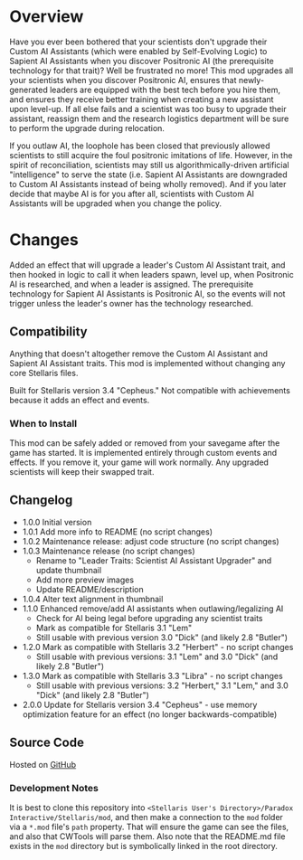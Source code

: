 # Overview

Have you ever been bothered that your scientists don't upgrade their Custom AI Assistants (which were enabled by Self-Evolving Logic) to Sapient AI Assistants when you discover Positronic AI (the prerequisite technology for that trait)?  Well be frustrated no more!  This mod upgrades all your scientists when you discover Positronic AI, ensures that newly-generated leaders are equipped with the best tech before you hire them, and ensures they receive better training when creating a new assistant upon level-up.  If all else fails and a scientist was too busy to upgrade their assistant, reassign them and the research logistics department will be sure to perform the upgrade during relocation.

If you outlaw AI, the loophole has been closed that previously allowed scientists to still acquire the foul positronic imitations of life.  However, in the spirit of reconciliation, scientists may still us algorithmically-driven artificial "intelligence" to serve the state (i.e. Sapient AI Assistants are downgraded to Custom AI Assistants instead of being wholly removed).  And if you later decide that maybe AI is for you after all, scientists with Custom AI Assistants will be upgraded when you change the policy.

# Changes

Added an effect that will upgrade a leader's Custom AI Assistant trait, and then hooked in logic to call it when leaders spawn, level up, when Positronic AI is researched, and when a leader is assigned.  The prerequisite technology for Sapient AI Assistants is Positronic AI, so the events will not trigger unless the leader's owner has the technology researched.

## Compatibility

Anything that doesn't altogether remove the Custom AI Assistant and Sapient AI Assistant traits.  This mod is implemented without changing any core Stellaris files.

Built for Stellaris version 3.4 "Cepheus." Not compatible with achievements because it adds an effect and events.

### When to Install

This mod can be safely added or removed from your savegame after the game has started.  It is implemented entirely through custom events and effects. If you remove it, your game will work normally.  Any upgraded scientists will keep their swapped trait.

## Changelog

* 1.0.0 Initial version
* 1.0.1 Add more info to README (no script changes)
* 1.0.2 Maintenance release: adjust code structure (no script changes)
* 1.0.3 Maintenance release (no script changes)
    * Rename to "Leader Traits: Scientist AI Assistant Upgrader" and update thumbnail
    * Add more preview images
    * Update README/description
* 1.0.4 Alter text alignment in thumbnail
* 1.1.0 Enhanced remove/add AI assistants when outlawing/legalizing AI
    * Check for AI being legal before upgrading any scientist traits
    * Mark as compatible for Stellaris 3.1 "Lem"
    * Still usable with previous version 3.0 "Dick" (and likely 2.8 "Butler")
* 1.2.0 Mark as compatible with Stellaris 3.2 "Herbert" - no script changes
    * Still usable with previous versions: 3.1 "Lem" and 3.0 "Dick" (and likely 2.8 "Butler")
* 1.3.0 Mark as compatible with Stellaris 3.3 "Libra" - no script changes
    * Still usable with previous versions: 3.2 "Herbert," 3.1 "Lem," and 3.0 "Dick" (and likely 2.8 "Butler")
* 2.0.0 Update for Stellaris version 3.4 "Cepheus" - use memory optimization feature for an effect (no longer backwards-compatible)

## Source Code

Hosted on [GitHub](https://github.com/corsairmarks/scientist_ai_assistant_upgrader)

### Development Notes

It is best to clone this repository into `<Stellaris User's Directory>/Paradox Interactive/Stellaris/mod`, and then make a connection to the `mod` folder via a `*.mod` file's `path` property.  That will ensure the game can see the files, and also that CWTools will parse them.  Also note that the README.md file exists in the `mod` directory but is symbolically linked in the root directory.